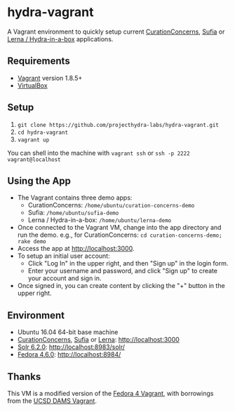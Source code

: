 # hydra-vagrant

A Vagrant environment to quickly setup current [CurationConcerns](https://github.com/projecthydra/curation_concerns), [Sufia](https://github.com/projecthydra/sufia) or [Lerna / Hydra-in-a-box](https://github.com/projecthydra-labs/lerna) applications.

## Requirements

* [Vagrant](https://www.vagrantup.com/) version 1.8.5+
* [VirtualBox](https://www.virtualbox.org/)

## Setup

1. `git clone https://github.com/projecthydra-labs/hydra-vagrant.git`
2. `cd hydra-vagrant`
3. `vagrant up`

You can shell into the machine with `vagrant ssh` or `ssh -p 2222 vagrant@localhost`

## Using the App

* The Vagrant contains three demo apps:
  * CurationConcerns: `/home/ubuntu/curation-concerns-demo`
  * Sufia: `/home/ubuntu/sufia-demo`
  * Lerna / Hydra-in-a-box: `/home/ubuntu/lerna-demo`
* Once connected to the Vagrant VM, change into the app directory and run the demo.
  e.g., for CurationConcerns: `cd curation-concerns-demo; rake demo`
* Access the app at [http://localhost:3000](http://localhost:3000).
* To setup an initial user account:
  * Click "Log In" in the upper right, and then "Sign up" in the login form.
  * Enter your username and password, and click "Sign up" to create your account and sign in.
* Once signed in, you can create content by clicking the "+" button in the upper right.

## Environment

* Ubuntu 16.04 64-bit base machine
* [CurationConcerns](https://github.com/projecthydra/curation_concerns), [Sufia](https://github.com/projecthydra/sufia) or [Lerna](https://github.com/projecthydra-labs/lerna): [http://localhost:3000](http://localhost:3000)
* [Solr 6.2.0](http://lucene.apache.org/solr/): [http://localhost:8983/solr/](http://localhost:8983/solr/)
* [Fedora 4.6.0](http://fedorarepository.org/): [http://localhost:8984/](http://localhost:8984/)

## Thanks

This VM is a modified version of the [Fedora 4 Vagrant](http://github.com/fcrepo4-exts/fcrepo4-vagrant), with borrowings from the [UCSD DAMS Vagrant](https://github.com/ucsdlib/dams-vagrant).
